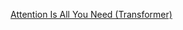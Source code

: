 [Attention Is All You Need (Transformer)](https://haren.medium.com/paper-notes-attention-is-all-you-need-transformer-f33c828239b9)